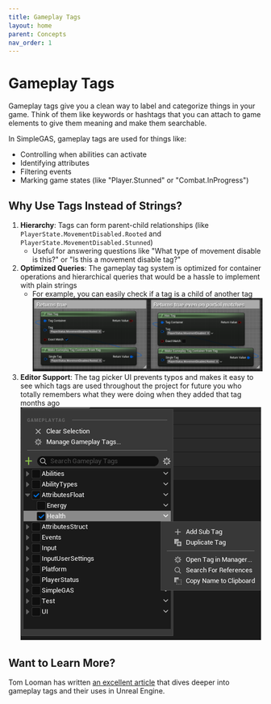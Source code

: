 ```yaml
---
title: Gameplay Tags
layout: home
parent: Concepts
nav_order: 1
---
```


# Gameplay Tags

Gameplay tags give you a clean way to label and categorize things in your game. Think of them like keywords or hashtags that you can attach to game elements to give them meaning and make them searchable.

In SimpleGAS, gameplay tags are used for things like:
- Controlling when abilities can activate
- Identifying attributes
- Filtering events
- Marking game states (like "Player.Stunned" or "Combat.InProgress")


## Why Use Tags Instead of Strings?

1. **Hierarchy**: Tags can form parent-child relationships (like `PlayerState.MovementDisabled.Rooted` and `PlayerState.MovementDisabled.Stunned`)
    - Useful for answering questions like "What type of movement disable is this?" or "Is this a movement disable tag?"
2. **Optimized Queries**: The gameplay tag system is optimized for container operations and hierarchical queries that would be a hassle to implement with plain strings
    - For example, you can easily check if a tag is a child of another tag
        <a href="gameplay_tags_1.png" target="_blank">
        ![a screenshot of FGameplayTag comparison in blueprints](gameplay_tags_1.png)
        </a>
3. **Editor Support**: The tag picker UI prevents typos and makes it easy to see which tags are used throughout the project for future you who totally remembers what they were doing when they added that tag months ago  
    <a href="gameplay_tags_2.png" target="_blank">
    ![Gameplay tags in the editor](gameplay_tags_2.png)
    </a>

## Want to Learn More?

Tom Looman has written [an excellent article](https://www.tomlooman.com/unreal-engine-gameplaytags-data-driven-design) that dives deeper into gameplay tags and their uses in Unreal Engine.